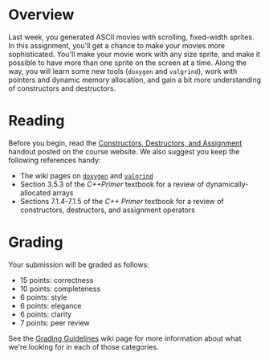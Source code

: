 # Overview
Last week, you generated ASCII movies with scrolling, fixed-width sprites. 
In this assignment, you'll get a chance to make your movies more sophisticated. 
You'll make your movie work with any size sprite, and make it possible to have more than one sprite on the screen at a time. 
Along the way, you will learn some new tools (`doxygen` and `valgrind`), work with pointers and dynamic memory allocation, and gain a bit more understanding of constructors and destructors.


# Reading
Before you begin, read the [Constructors, Destructors, and Assignment](https://github.com/hmc-cs70-fall2016/Materials/blob/master/docs/ConstructorsDestructors.pdf) handout posted on the course website. We also suggest you keep the following references handy:

* The wiki pages on [`doxygen`](https://github.com/hmc-cs70-fall2016/Materials/wiki/Doxygen-HowTo) and [`valgrind`](https://github.com/hmc-cs70-fall2016/Materials/wiki/ValgrindHowTo)
* Section 3.5.3 of the *C++Primer* textbook for a review of dynamically-allocated arrays
* Sections 7.1.4-7.1.5 of the *C++ Primer* textbook for a review of constructors, destructors, and assignment operators

# Grading
Your submission will be graded as follows: 
* 15 points: correctness
* 10 points: completeness
* 6 points: style 
* 6 points: elegance
* 6 points: clarity 
* 7 points: peer review

See the [Grading Guidelines](https://github.com/hmc-cs70-fall2016/Admin/wiki/Grading-Guidelines) wiki page for more information about what we're looking for in each of those categories. 
